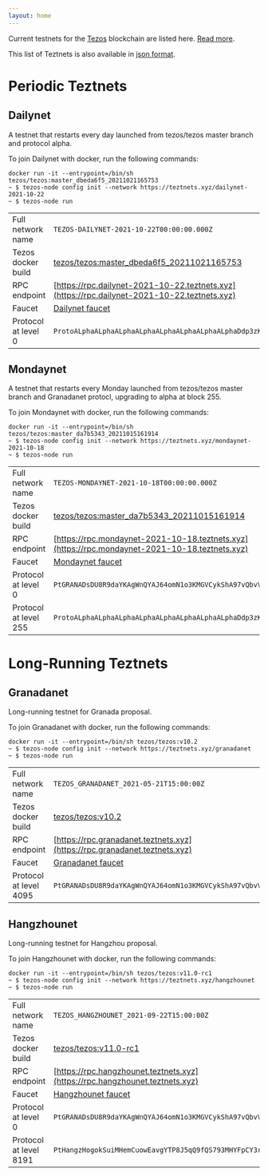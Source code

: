```yaml
---
layout: home
---
```


Current testnets for the [Tezos](https://tezos.com) blockchain are listed here. [Read more](about/).

This list of Teztnets is also available in [json format](https://teztnets.xyz/teztnets.json).

# Periodic Teztnets


## Dailynet
A testnet that restarts every day launched from tezos/tezos master branch and protocol alpha.

To join Dailynet with docker, run the following commands:

```
docker run -it --entrypoint=/bin/sh tezos/tezos:master_dbeda6f5_20211021165753
~ $ tezos-node config init --network https://teztnets.xyz/dailynet-2021-10-22
~ $ tezos-node run
```

| | |
|-------|---------------------|
| Full network name | `TEZOS-DAILYNET-2021-10-22T00:00:00.000Z` |
| Tezos docker build | [tezos/tezos:master_dbeda6f5_20211021165753](https://hub.docker.com/r/tezos/tezos/tags?page=1&ordering=last_updated&name=master_dbeda6f5_20211021165753) |
| RPC endpoint | [https://rpc.dailynet-2021-10-22.teztnets.xyz](https://rpc.dailynet-2021-10-22.teztnets.xyz) |
| Faucet | [Dailynet faucet](https://faucet.dailynet-2021-10-22.teztnets.xyz) |
| Protocol at level 0 |  `ProtoALphaALphaALphaALphaALphaALphaALphaALphaDdp3zK` |


## Mondaynet
A testnet that restarts every Monday launched from tezos/tezos master branch and Granadanet protocl, upgrading to alpha at block 255.

To join Mondaynet with docker, run the following commands:

```
docker run -it --entrypoint=/bin/sh tezos/tezos:master_da7b5343_20211015161914
~ $ tezos-node config init --network https://teztnets.xyz/mondaynet-2021-10-18
~ $ tezos-node run
```

| | |
|-------|---------------------|
| Full network name | `TEZOS-MONDAYNET-2021-10-18T00:00:00.000Z` |
| Tezos docker build | [tezos/tezos:master_da7b5343_20211015161914](https://hub.docker.com/r/tezos/tezos/tags?page=1&ordering=last_updated&name=master_da7b5343_20211015161914) |
| RPC endpoint | [https://rpc.mondaynet-2021-10-18.teztnets.xyz](https://rpc.mondaynet-2021-10-18.teztnets.xyz) |
| Faucet | [Mondaynet faucet](https://faucet.mondaynet-2021-10-18.teztnets.xyz) |
| Protocol at level 0 |  `PtGRANADsDU8R9daYKAgWnQYAJ64omN1o3KMGVCykShA97vQbvV` |
| Protocol at level 255 |  `ProtoALphaALphaALphaALphaALphaALphaALphaALphaDdp3zK` |



# Long-Running Teztnets


## Granadanet
Long-running testnet for Granada proposal.

To join Granadanet with docker, run the following commands:

```
docker run -it --entrypoint=/bin/sh tezos/tezos:v10.2
~ $ tezos-node config init --network https://teztnets.xyz/granadanet
~ $ tezos-node run
```

| | |
|-------|---------------------|
| Full network name | `TEZOS_GRANADANET_2021-05-21T15:00:00Z` |
| Tezos docker build | [tezos/tezos:v10.2](https://hub.docker.com/r/tezos/tezos/tags?page=1&ordering=last_updated&name=v10.2) |
| RPC endpoint | [https://rpc.granadanet.teztnets.xyz](https://rpc.granadanet.teztnets.xyz) |
| Faucet | [Granadanet faucet](https://faucet.tzalpha.net) |
| Protocol at level 4095 |  `PtGRANADsDU8R9daYKAgWnQYAJ64omN1o3KMGVCykShA97vQbvV` |


## Hangzhounet
Long-running testnet for Hangzhou proposal.

To join Hangzhounet with docker, run the following commands:

```
docker run -it --entrypoint=/bin/sh tezos/tezos:v11.0-rc1
~ $ tezos-node config init --network https://teztnets.xyz/hangzhounet
~ $ tezos-node run
```

| | |
|-------|---------------------|
| Full network name | `TEZOS_HANGZHOUNET_2021-09-22T15:00:00Z` |
| Tezos docker build | [tezos/tezos:v11.0-rc1](https://hub.docker.com/r/tezos/tezos/tags?page=1&ordering=last_updated&name=v11.0-rc1) |
| RPC endpoint | [https://rpc.hangzhounet.teztnets.xyz](https://rpc.hangzhounet.teztnets.xyz) |
| Faucet | [Hangzhounet faucet](https://faucet.hangzhounet.teztnets.xyz) |
| Protocol at level 0 |  `PtGRANADsDU8R9daYKAgWnQYAJ64omN1o3KMGVCykShA97vQbvV` |
| Protocol at level 8191 |  `PtHangzHogokSuiMHemCuowEavgYTP8J5qQ9fQS793MHYFpCY3r` |




